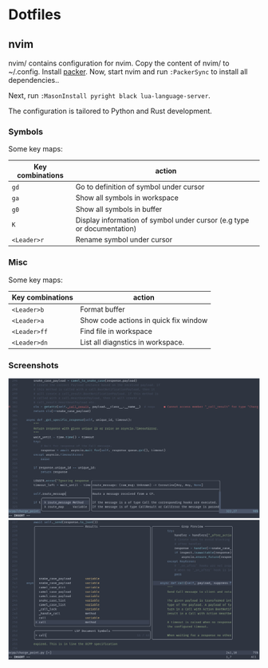 # Dotfiles

## nvim
nvim/ contains configuration for nvim. Copy the content of nvim/ to ~/.config.
Install [packer](https://github.com/wbthomason/packer.nvim). Now, start nvim
and run `:PackerSync` to install all dependencies..

Next, run `:MasonInstall pyright black lua-language-server`.

The configuration is tailored to Python and Rust development.

### Symbols
Some key maps:

Key combinations | action 
---|---
`gd` | Go to definition of symbol under cursor
`ga` | Show all symbols in workspace
`g0` | Show all symbols in buffer
`K`  | Display information of symbol under cursor (e.g type or documentation) 
`<Leader>r` | Rename symbol under cursor

### Misc
Some key maps:

Key combinations | action 
---|---
`<Leader>b` | Format buffer
`<Leader>a` | Show code actions in quick fix window
`<Leader>ff` | Find file in workspace
`<Leader>dn` | List all diagnstics in workspace.

### Screenshots

![auto complete using cmp](nvim/screenshots/auto-complete.png)
![Find symbol](nvim/screenshots/find-symbol-in-buffer.png)
